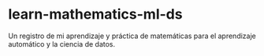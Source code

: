 # learn-mathematics-ml-ds
Un registro de mi aprendizaje y práctica de matemáticas para el aprendizaje automático y la ciencia de datos.
